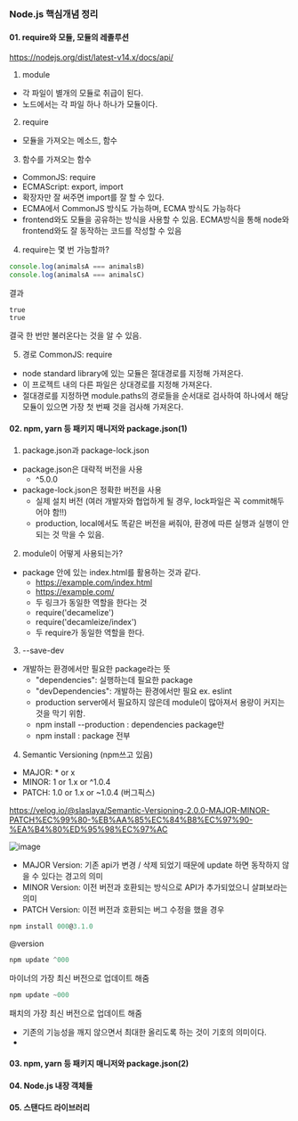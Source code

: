 ### Node.js 핵심개념 정리

#### 01. require와 모듈, 모듈의 레졸루션

https://nodejs.org/dist/latest-v14.x/docs/api/

1. module
- 각 파일이 별개의 모듈로 취급이 된다. 
- 노드에서는 각 파일 하나 하나가 모듈이다.


2. require
- 모듈을 가져오는 메소드, 함수

3. 함수를 가져오는 함수
- CommonJS: require
- ECMAScript: export, import
- 확장자만 잘 써주면 import를 잘 할 수 있다.
- ECMA에서 CommonJS 방식도 가능하며, ECMA 방식도 가능하다
- frontend와도 모듈을 공유하는 방식을 사용할 수 있음. ECMA방식을 통해 node와 frontend와도 잘 동작하는 코드를 작성할 수 있음

4. require는 몇 번 가능할까?

```node.js
console.log(animalsA === animalsB)
console.log(animalsA === animalsC)
```

결과
```
true
true
```

결국 한 번만 불러온다는 것을 알 수 있음. 

5. 경로
CommonJS: require
 - node standard library에 있는 모듈은 절대경로를 지정해 가져온다.
 - 이 프로젝트 내의 다른 파일은 상대경로를 지정해 가져온다.
 - 절대경로를 지정하면 module.paths의 경로들을 순서대로 검사하여 하나에서 해당 모듈이 있으면 가장 첫 번째 것을 검사해 가져온다.

#### 02. npm, yarn 등 패키지 매니저와 package.json(1)

1. package.json과 package-lock.json
- package.json은 대략적 버전을 사용
  - ^5.0.0
- package-lock.json은 정확한 버전을 사용
  - 실제 설치 버전 (여러 개발자와 협업하게 될 경우, lock파일은 꼭 commit해두어야 함!!)
  - production, local에서도 똑같은 버전을 써줘야, 환경에 따른 실행과 실행이 안되는 것 막을 수 있음.

2. module이 어떻게 사용되는가?
- package 안에 있는 index.html를 활용하는 것과 같다. 
  - https://example.com/index.html
  - https://example.com/
  - 두 링크가 동일한 역할을 한다는 것
  - require('decamelize')
  - require('decamleize/index')
  - 두 require가 동일한 역할을 한다.
  
3. --save-dev
 - 개발하는 환경에서만 필요한 package라는 뜻
   - "dependencies": 실행하는데 필요한 package
   - "devDependencies": 개발하는 환경에서만 필요 ex. eslint 
   - production server에서 필요하지 않은데 module이 많아져서 용량이 커지는 것을 막기 위함. 
   - npm install --production : dependencies package만
   - npm install : package 전부
 
 4. Semantic Versioning (npm쓰고 있음)
 - MAJOR: * or x
 - MINOR: 1 or 1.x or ^1.0.4
 - PATCH: 1.0 or 1.x or ~1.0.4 (버그픽스)
 
 https://velog.io/@slaslaya/Semantic-Versioning-2.0.0-MAJOR-MINOR-PATCH%EC%99%80-%EB%AA%85%EC%84%B8%EC%97%90-%EA%B4%80%ED%95%98%EC%97%AC
 
 ![image](https://user-images.githubusercontent.com/69338643/128680138-20637cec-9508-424f-8c6b-b3c6950952f0.png)
 
- MAJOR Version: 기존 api가 변경 / 삭제 되었기 때문에 update 하면 동작하지 않을 수 있다는 경고의 의미
- MINOR Version: 이전 버전과 호환되는 방식으로 API가 추가되었으니 살펴보라는 의미
- PATCH Version: 이전 버전과 호환되는 버그 수정을 했을 경우

```node.js
npm install 000@3.1.0
```
@version

```node.js
npm update ^000
```
마이너의 가장 최신 버전으로 업데이트 해줌

```node.js
npm update ~000
```
패치의 가장 최신 버전으로 업데이트 해줌

- 기존의 기능성을 깨지 않으면서 최대한 올리도록 하는 것이 기호의 의미이다. 
- 
#### 03. npm, yarn 등 패키지 매니저와 package.json(2)

#### 04. Node.js 내장 객체들

#### 05. 스탠다드 라이브러리

